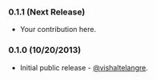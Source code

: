 ### 0.1.1 (Next Release)

* Your contribution here.

### 0.1.0 (10/20/2013)

* Initial public release - [@vishaltelangre](https://github.com/vishaltelangre).
